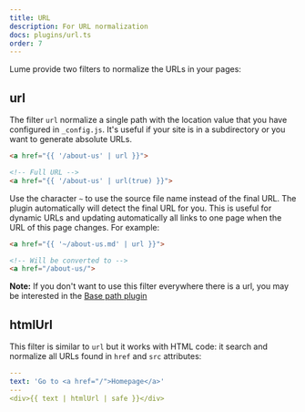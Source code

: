 ```yaml
---
title: URL
description: For URL normalization
docs: plugins/url.ts
order: 7
---
```


Lume provide two filters to normalize the URLs in your pages:

## url

The filter `url` normalize a single path with the location value that you have
configured in `_config.js`. It's useful if your site is in a subdirectory or you
want to generate absolute URLs.

```html
<a href="{{ '/about-us' | url }}">

<!-- Full URL -->
<a href="{{ '/about-us' | url(true) }}">
```

Use the character `~` to use the source file name instead of the final URL. The
plugin automatically will detect the final URL for you. This is useful for
dynamic URLs and updating automatically all links to one page when the URL of
this page changes. For example:

```html
<a href="{{ '~/about-us.md' | url }}">

<!-- Will be converted to -->
<a href="/about-us/">
```

**Note:** If you don't want to use this filter everywhere there is a url, you
may be interested in the [Base path plugin](/plugins/base_path/)

## htmlUrl

This filter is similar to `url` but it works with HTML code: it search and
normalize all URLs found in `href` and `src` attributes:

```yml
---
text: 'Go to <a href="/">Homepage</a>'
---
<div>{{ text | htmlUrl | safe }}</div>
```
